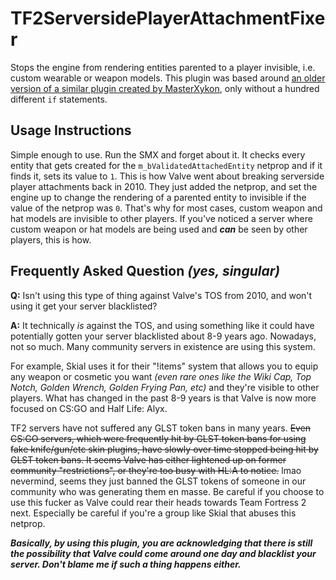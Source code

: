 # TF2ServersidePlayerAttachmentFixer
Stops the engine from rendering entities parented to a player invisible, i.e. custom wearable or weapon models. This plugin was based around [an older version of a similar plugin created by MasterXykon](https://pastebin.com/jYF9XJFg), only without a hundred different `if` statements.

## Usage Instructions
Simple enough to use. Run the SMX and forget about it. It checks every entity that gets created for the `m_bValidatedAttachedEntity` netprop and if it finds it, sets its value to `1`. This is how Valve went about breaking serverside player attachments back in 2010. They just added the netprop, and set the engine up to change the rendering of a parented entity to invisible if the value of the netprop was `0`. That's why for most cases, custom weapon and hat models are invisible to other players. If you've noticed a server where custom weapon or hat models are being used and ***can*** be seen by other players, this is how.


## Frequently Asked Question *(yes, singular)*
**Q:** Isn't using this type of thing against Valve's TOS from 2010, and won't using it get your server blacklisted?

**A:** It technically *is* against the TOS, and using something like it could have potentially gotten your server blacklisted about 8-9 years ago. Nowadays, not so much. Many community servers in existence are using this system.

For example, Skial uses it for their "!items" system that allows you to equip any weapon or cosmetic you want *(even rare ones like the Wiki Cap, Top Notch, Golden Wrench, Golden Frying Pan, etc)* and they're visible to other players. What has changed in the past 8-9 years is that Valve is now more focused on CS:GO and Half Life: Alyx.

TF2 servers have not suffered any GLST token bans in many years. ~~Even CS:GO servers, which were frequently hit by GLST token bans for using fake knife/gun/etc skin plugins, have slowly over time stopped being hit by GLST token bans. It seems Valve has either lightened up on former community "restrictions", or they're too busy with HL:A to notice.~~ lmao nevermind, seems they just banned the GLST tokens of someone in our community who was generating them en masse. Be careful if you choose to use this fucker as Valve could rear their heads towards Team Fortress 2 next. Especially be careful if you're a group like Skial that abuses this netprop.

***Basically, by using this plugin, you are acknowledging that there is still the possibility that Valve could come around one day and blacklist your server. Don't blame me if such a thing happens either.***
